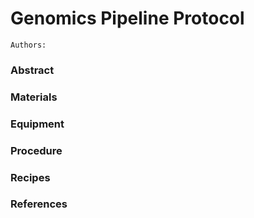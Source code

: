 # Genomics Pipeline Protocol

    Authors:

### Abstract

### Materials

### Equipment

### Procedure

### Recipes

### References



